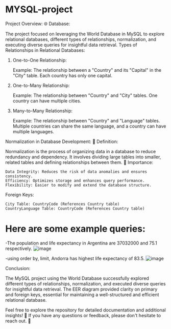 # MYSQL-project

Project Overview:
🌐 Database:

The project focused on leveraging the World Database in MySQL to explore relational databases, different types of relationships, normalization, and executing diverse queries for insightful data retrieval.
Types of Relationships in Relational Databases:
1. One-to-One Relationship:

    Example: The relationship between a "Country" and its "Capital" in the "City" table. Each country has only one capital.

2. One-to-Many Relationship:

    Example: The relationship between "Country" and "City" tables. One country can have multiple cities.

3. Many-to-Many Relationship:

    Example: The relationship between "Country" and "Language" tables. Multiple countries can share the same language, and a country can have multiple languages.

Normalization in Database Development:
🔄 Definition:

Normalization is the process of organizing data in a database to reduce redundancy and dependency. It involves dividing large tables into smaller, related tables and defining relationships between them.
🔑 Importance:

    Data Integrity: Reduces the risk of data anomalies and ensures consistency.
    Efficiency: Optimizes storage and enhances query performance.
    Flexibility: Easier to modify and extend the database structure.


Foreign Keys:

    City Table: CountryCode (References Country table)
    CountryLanguage Table: CountryCode (References Country table)

# Here are some example queries:
-The population and life expectancy in Argentina are 37032000 and 75.1 respectively.
![image](https://github.com/ajaykachhala/MYSQL-project/assets/105333994/e257d3af-1458-4e4d-989a-cabdd4656f70)

-using order by, limit, Andorra has highest life expectancy of 83.5.
![image](https://github.com/ajaykachhala/MYSQL-project/assets/105333994/62988dad-1af8-4e5f-b0f9-4c841d394744)



Conclusion:

The MySQL project using the World Database successfully explored different types of relationships, normalization, and executed diverse queries for insightful data retrieval. The EER diagram provided clarity on primary and foreign keys, essential for maintaining a well-structured and efficient relational database.

Feel free to explore the repository for detailed documentation and additional insights! 🚀 If you have any questions or feedback, please don't hesitate to reach out. 📧

